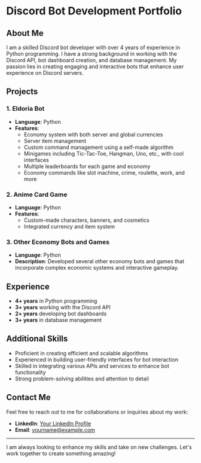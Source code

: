# Discord Bot Development Portfolio

## About Me

I am a skilled Discord bot developer with over 4 years of experience in Python programming. I have a strong background in working with the Discord API, bot dashboard creation, and database management. My passion lies in creating engaging and interactive bots that enhance user experience on Discord servers.

## Projects

### 1. Eldoria Bot

- **Language**: Python
- **Features**:
  - Economy system with both server and global currencies
  - Server item management
  - Custom command management using a self-made algorithm
  - Minigames including Tic-Tac-Toe, Hangman, Uno, etc., with cool interfaces
  - Multiple leaderboards for each game and economy
  - Economy commands like slot machine, crime, roulette, work, and more

### 2. Anime Card Game

- **Language**: Python
- **Features**:
  - Custom-made characters, banners, and cosmetics
  - Integrated currency and item system

### 3. Other Economy Bots and Games

- **Language**: Python
- **Description**: Developed several other economy bots and games that incorporate complex economic systems and interactive gameplay.

## Experience

- **4+ years** in Python programming
- **3+ years** working with the Discord API
- **2+ years** developing bot dashboards
- **3+ years** in database management

## Additional Skills

- Proficient in creating efficient and scalable algorithms
- Experienced in building user-friendly interfaces for bot interaction
- Skilled in integrating various APIs and services to enhance bot functionality
- Strong problem-solving abilities and attention to detail

## Contact Me

Feel free to reach out to me for collaborations or inquiries about my work:
- **LinkedIn**: [Your LinkedIn Profile](https://www.linkedin.com/in/yourprofile)
- **Email**: yourname@example.com

---

I am always looking to enhance my skills and take on new challenges. Let's work together to create something amazing!
